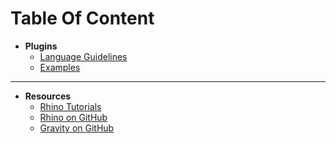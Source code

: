 # Table Of Content

* **Plugins**
  * [Language Guidelines](./Guidelines.md)
  * [Examples](./Examples/Home.md)

---

* **Resources**
  * [Rhino Tutorials](https://github.com/savanna-projects/rhino-docs)
  * [Rhino on GitHub](https://github.com/savanna-projects)
  * [Gravity on GitHub](https://github.com/gravity-api)
